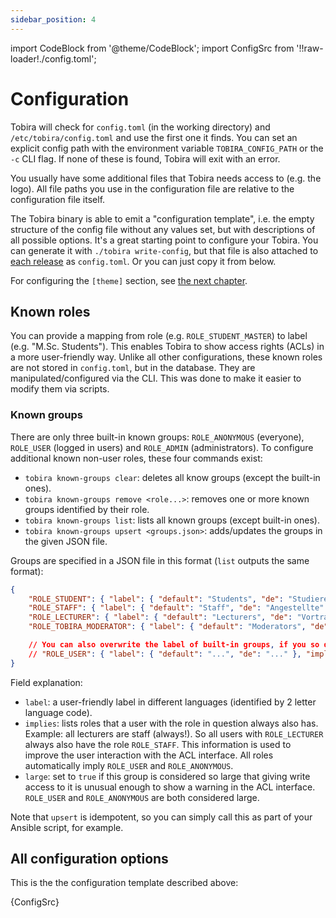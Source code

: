 ```yaml
---
sidebar_position: 4
---
```


import CodeBlock from '@theme/CodeBlock';
import ConfigSrc from '!!raw-loader!./config.toml';

# Configuration

Tobira will check for `config.toml` (in the working directory) and `/etc/tobira/config.toml` and use the first one it finds.
You can set an explicit config path with the environment variable `TOBIRA_CONFIG_PATH` or the `-c` CLI flag.
If none of these is found, Tobira will exit with an error.

You usually have some additional files that Tobira needs access to (e.g. the logo).
All file paths you use in the configuration file are relative to the configuration file itself.

The Tobira binary is able to emit a "configuration template", i.e. the empty structure of the config file without any values set, but with descriptions of all possible options.
It's a great starting point to configure your Tobira.
You can generate it with `./tobira write-config`, but that file is also attached to [each release](https://github.com/elan-ev/tobira/releases) as `config.toml`.
Or you can just copy it from below.

For configuring the `[theme]` section, see [the next chapter](./theme).

## Known roles

You can provide a mapping from role (e.g. `ROLE_STUDENT_MASTER`) to label (e.g. "M.Sc. Students").
This enables Tobira to show access rights (ACLs) in a more user-friendly way.
Unlike all other configurations, these known roles are not stored in `config.toml`, but in the database.
They are manipulated/configured via the CLI.
This was done to make it easier to modify them via scripts.

### Known groups

There are only three built-in known groups: `ROLE_ANONYMOUS` (everyone), `ROLE_USER` (logged in users) and `ROLE_ADMIN` (administrators).
To configure additional known non-user roles, these four commands exist:

- `tobira known-groups clear`: deletes all know groups (except the built-in ones).
- `tobira known-groups remove <role...>`: removes one or more known groups identified by their role.
- `tobira known-groups list`: lists all known groups (except built-in ones).
- `tobira known-groups upsert <groups.json>`: adds/updates the groups in the given JSON file.

Groups are specified in a JSON file in this format (`list` outputs the same format):

```json
{
    "ROLE_STUDENT": { "label": { "default": "Students", "de": "Studierende" }, "implies": [], "large": true },
    "ROLE_STAFF": { "label": { "default": "Staff", "de": "Angestellte" }, "implies": [], "large": true },
    "ROLE_LECTURER": { "label": { "default": "Lecturers", "de": "Vortragende" }, "implies": ["ROLE_STAFF"], "large": true },
    "ROLE_TOBIRA_MODERATOR": { "label": { "default": "Moderators", "de": "Moderierende" }, "implies": ["ROLE_STAFF"], "large": false }

    // You can also overwrite the label of built-in groups, if you so desire
    // "ROLE_USER": { "label": { "default": "...", "de": "..." }, "implies": [], "large": true },
}
```

Field explanation:

- `label`: a user-friendly label in different languages (identified by 2 letter language code).
- `implies`: lists roles that a user with the role in question always also has.
  Example: all lecturers are staff (always!).
  So all users with `ROLE_LECTURER` always also have the role `ROLE_STAFF`.
  This information is used to improve the user interaction with the ACL interface.
  All roles automatically imply `ROLE_USER` and `ROLE_ANONYMOUS`.
- `large`: set to `true` if this group is considered so large that giving write access to it is unusual enough to show a warning in the ACL interface.
  `ROLE_USER` and `ROLE_ANONYMOUS` are both considered large.

Note that `upsert` is idempotent, so you can simply call this as part of your Ansible script, for example.


## All configuration options

This is the the configuration template described above:

<CodeBlock language="toml">{ConfigSrc}</CodeBlock>
